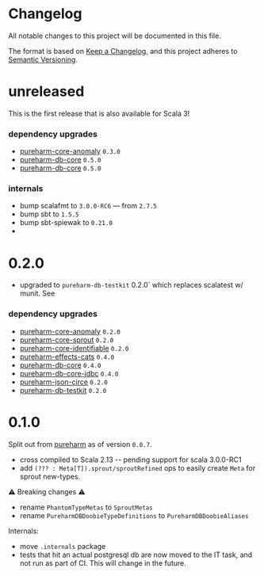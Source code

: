 # Changelog

All notable changes to this project will be documented in this file.

The format is based on [Keep a Changelog](https://keepachangelog.com/en/1.0.0/),
and this project adheres to [Semantic Versioning](https://semver.org/spec/v2.0.0.html).

# unreleased

This is the first release that is also available for Scala 3!

### dependency upgrades

- [pureharm-core-anomaly](https://github.com/busymachines/pureharm-core/releases) `0.3.0`
- [pureharm-db-core](https://github.com/busymachines/pureharm-db-core/releases) `0.5.0`
- [pureharm-db-core](https://github.com/busymachines/pureharm-db-core-jdbc/releases) `0.5.0`

### internals
- bump scalafmt to `3.0.0-RC6` — from `2.7.5`
- bump sbt to `1.5.5`
- bump sbt-spiewak to `0.21.0`
- 
# 0.2.0

- upgraded to `pureharm-db-testkit` 0.2.0` which replaces scalatest w/ munit. See

### dependency upgrades

- [pureharm-core-anomaly](https://github.com/busymachines/pureharm-core/releases) `0.2.0`
- [pureharm-core-sprout](https://github.com/busymachines/pureharm-core/releases) `0.2.0`
- [pureharm-core-identifiable](https://github.com/busymachines/pureharm-core/releases) `0.2.0`
- [pureharm-effects-cats](https://github.com/busymachines/pureharm-effects-cats/releases) `0.4.0`
- [pureharm-db-core](https://github.com/busymachines/pureharm-db-core/releases) `0.4.0`
- [pureharm-db-core-jdbc](https://github.com/busymachines/pureharm-db-core-jdbc/releases) `0.4.0`
- [pureharm-json-circe](https://github.com/busymachines/pureharm-json-circe/releases) `0.2.0`
- [pureharm-db-testkit](https://github.com/busymachines/pureharm-db-testkit/releases) `0.2.0`

# 0.1.0

Split out from [pureharm](https://github.com/busymachines/pureharm) as of version `0.0.7`.

- cross compiled to Scala 2.13 -- pending support for scala 3.0.0-RC1
- add `(??? : Meta[T]).sprout/sproutRefined` ops to easily create `Meta` for sprout new-types.

:warning: Breaking changes :warning:

- rename `PhantomTypeMetas` to `SproutMetas`
- rename `PureharmDBDoobieTypeDefinitions` to `PureharmDBDoobieAliases`

Internals:

- move `.internals` package
- tests that hit an actual postgresql db are now moved to the IT task, and not run as part of CI. This will change in the future.
